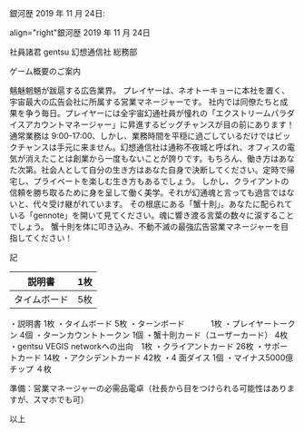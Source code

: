 銀河歴 2019 年 11 月 24日:
<td align="right">align="right"銀河歴 2019 年 11 月 24日</td>

社員諸君
gentsu
幻想通信社 総務部

ゲーム概要のご案内


魑魅魍魎が跋扈する広告業界。
プレイヤーは、ネオトーキョーに本社を置く、宇宙最大の広告会社に所属する営業マネージャーです。
社内では同僚たちと成果を争う毎日。プレイヤーには全宇宙幻通社員が憧れの「エクストリームパラダイスアカウントマネージャー」に昇進するビッグチャンスが目の前にあります！
通常業務は 9:00-17:00、しかし、業務時間を平穏に過ごしているだけではビックチャンスは手元に来ません。幻想通信社は通称不夜城と呼ばれ、オフィスの電気が消えたことは創業から一度もないことが誇りです。もちろん、働き方はあなた次第。社会人として自分の生き方はあなた自身で決断してください。定時で帰宅し、プライベートを楽しむ生き方もあるでしょう。
しかし、クライアントの信頼を勝ち取るために身を呈して働く美学。それが幻通魂と言っても過言ではないと、代々受け継がれています。
その根底にある「蟹十則」。あなたに配られている「gennote」を開いて見てください。魂に響き渡る言葉の数々に涙することでしょう。
蟹十則を体に叩き込み、不動不滅の最強広告営業マネージャーを目指してください！


記

|説明書|1枚|
-----|-----
|タイムボード|5枚|

・説明書                       1枚
・タイムボード                   5枚
・ターンボード　　              　1枚
・プレイヤートークン	             4個
・ターンカウントトークン             1個
・蟹十則カード（ユーザーカード）       4枚
・gentsu VEGIS networkへの出向　1枚
・クライアントカード	              26枚
・サポートカード	                14枚
・アクシデントカード	              42枚
・4 面ダイス	                   1個
・マイナス5000億チップ	            ４枚

準備：営業マネージャーの必需品電卓（社長から目をつけられる可能性はありますが、スマホでも可）


以上
